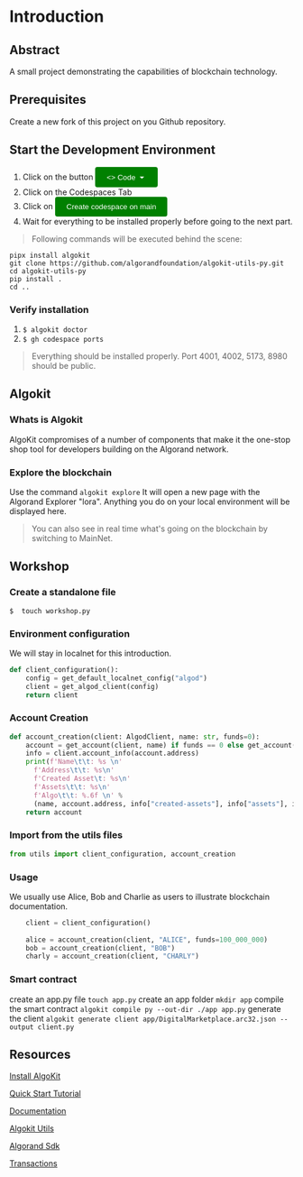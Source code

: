 # Introduction

## Abstract

A small project demonstrating the capabilities of blockchain technology.

## Prerequisites

Create a new fork of this project on you Github repository.

## Start the Development Environment

1. Click on the button <button style="background-color: green; color: white; padding: 10px 20px; border: none; border-radius: 4px; cursor: pointer;"><> Code <span data-component="trailingVisual" class="prc-Button-Visual-2epfX prc-Button-VisualWrap-Db-eB"><svg aria-hidden="true" focusable="false" class="octicon octicon-triangle-down" viewBox="0 0 16 16" width="16" height="16" fill="currentColor" style="display: inline-block; user-select: none; vertical-align: text-bottom; overflow: visible;"><path d="m4.427 7.427 3.396 3.396a.25.25 0 0 0 .354 0l3.396-3.396A.25.25 0 0 0 11.396 7H4.604a.25.25 0 0 0-.177.427Z"></path></svg></span></button>
2. Click on the Codespaces Tab
3. Click on <button style="background-color: green; color: white; padding: 10px 20px; border: none; border-radius: 4px; cursor: pointer;">Create codespace on main</button>
4. Wait for everything to be installed properly before going to the next part.

>Following commands will be executed behind the scene:

```shell
pipx install algokit
git clone https://github.com/algorandfoundation/algokit-utils-py.git
cd algokit-utils-py
pip install .
cd ..
```

### Verify installation

1. `$ algokit doctor`
2. `$ gh codespace ports`

> Everything should be installed properly. Port 4001, 4002, 5173, 8980 should be public.

## Algokit

### Whats is Algokit

AlgoKit compromises of a number of components that make it the one-stop shop tool for developers building on the Algorand network.

### Explore the blockchain

Use the command `algokit explore`
It will open a new page with the Algorand Explorer "lora".
Anything you do on your local environment will be displayed here.

> You can also see in real time what's going on the blockchain by switching to MainNet.

## Workshop

### Create a standalone file

`$  touch workshop.py`

### Environment configuration

We will stay in localnet for this introduction.

```python
def client_configuration():
    config = get_default_localnet_config("algod")
    client = get_algod_client(config)
    return client
```




### Account Creation

```python
def account_creation(client: AlgodClient, name: str, funds=0):
    account = get_account(client, name) if funds == 0 else get_account(client, name, fund_with_algos=funds)
    info = client.account_info(account.address)
    print(f'Name\t\t: %s \n'
      f'Address\t\t: %s\n'
      f'Created Asset\t: %s\n'
      f'Assets\t\t: %s\n'
      f'Algo\t\t: %.6f \n' % 
      (name, account.address, info["created-assets"], info["assets"], info["amount"] / 1_000_000))    
    return account
```

### Import from the utils files

```python
from utils import client_configuration, account_creation
```

### Usage

We usually use Alice, Bob and Charlie as users to illustrate blockchain documentation.

```python
    client = client_configuration()
    
    alice = account_creation(client, "ALICE", funds=100_000_000)
    bob = account_creation(client, "BOB")
    charly = account_creation(client, "CHARLY")
```

### Smart contract

create an app.py file
`touch app.py`
create an app folder
`mkdir app`
compile the smart contract
`algokit compile py --out-dir ./app app.py`
generate the client 
`algokit generate client app/DigitalMarketplace.arc32.json --output client.py`


## Resources

[Install AlgoKit](https://github.com/algorandfoundation/algokit-cli/blob/main/README.md#install)

[Quick Start Tutorial](https://github.com/algorandfoundation/algokit-cli/blob/main/docs/tutorials/intro.md)

[Documentation](https://github.com/algorandfoundation/algokit-cli/blob/main/docs/algokit.md)

[Algokit Utils](https://algorandfoundation.github.io/algokit-utils-py/html/index.html)

[Algorand Sdk](https://py-algorand-sdk.readthedocs.io/en/latest/)

[Transactions](https://developer.algorand.org/docs/get-details/transactions/transactions/)